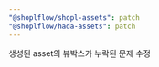 ```yaml
---
"@shoplflow/shopl-assets": patch
"@shoplflow/hada-assets": patch
---
```


생성된 asset의 뷰박스가 누락된 문제 수정
